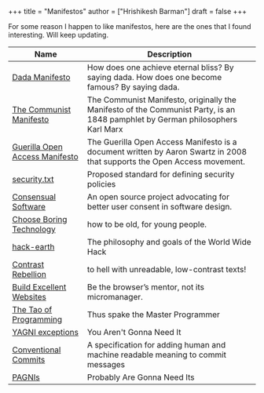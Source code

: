+++
title = "Manifestos"
author = ["Hrishikesh Barman"]
draft = false
+++

For some reason I happen to like manifestos, here are the ones that I found interesting. Will keep updating.

| Name                                                                                           | Description                                                                                                                    |
|------------------------------------------------------------------------------------------------|--------------------------------------------------------------------------------------------------------------------------------|
| [Dada Manifesto](https://en.wikipedia.org/wiki/Dada_Manifesto)                                 | How does one achieve eternal bliss? By saying dada. How does one become famous? By saying dada.                                |
| [The Communist Manifesto](https://en.wikipedia.org/wiki/The_Communist_Manifesto)               | The Communist Manifesto, originally the Manifesto of the Communist Party, is an 1848 pamphlet by German philosophers Karl Marx |
| [Guerilla Open Access Manifesto](https://en.wikipedia.org/wiki/Guerilla_Open_Access_Manifesto) | The Guerilla Open Access Manifesto is a document written by Aaron Swartz in 2008 that supports the Open Access movement.       |
| [security.txt](https://securitytxt.org/)                                                       | Proposed standard for defining security policies                                                                               |
| [Consensual Software](https://consensualsoftware.com/)                                         | An open source project advocating for better user consent in software design.                                                  |
| [Choose Boring Technology](https://boringtechnology.club/)                                     | how to be old, for young people.                                                                                               |
| [hack-earth](https://github.com/hack-earth/manifesto)                                          | The philosophy and goals of the World Wide Hack                                                                                |
| [Contrast Rebellion](https://contrastrebellion.com/)                                           | to hell with unreadable, low-contrast texts!                                                                                   |
| [Build Excellent Websites](https://buildexcellentwebsit.es/)                                   | Be the browser’s mentor, not its micromanager.                                                                                 |
| [The Tao of Programming](https://www.mit.edu/~xela/tao.html)                                   | Thus spake the Master Programmer                                                                                               |
| [YAGNI exceptions](https://lukeplant.me.uk/blog/posts/yagni-exceptions/)                       | You Aren't Gonna Need It                                                                                                       |
| [Conventional Commits](https://www.conventionalcommits.org/en/v1.0.0/)                         | A specification for adding human and machine readable meaning to commit messages                                               |
| [PAGNIs](https://simonwillison.net/2021/Jul/1/pagnis/)                                         | Probably Are Gonna Need Its                                                                                                    |
